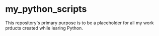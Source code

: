 # my_python_scripts

This repository's primary purpose is to be a placeholder for all my work prducts created while learing Python. 
